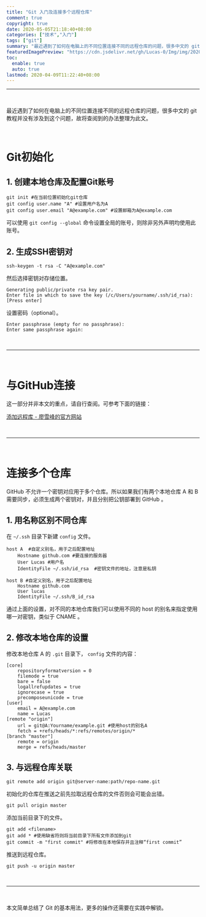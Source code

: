 ```yaml
---
title: "Git 入门及连接多个远程仓库"
comment: true
copyright: true
date: 2020-05-05T21:18:40+08:00
categories: ["技术","入门"]
tags: ["git"]
summary: "最近遇到了如何在电脑上的不同位置连接不同的远程仓库的问题，很多中文的 git 教程并没有涉及到这个问题，故将查阅到的办法整理为此文。"
featuredImagePreview: "https://cdn.jsdelivr.net/gh/Lucas-0/Img/img/20200505212658.jpg"
toc:
  enable: true
  auto: true
lastmod: 2020-04-09T11:22:40+08:00
---
```


---

&nbsp;&nbsp;

最近遇到了如何在电脑上的不同位置连接不同的远程仓库的问题，很多中文的 git 教程并没有涉及到这个问题，故将查阅到的办法整理为此文。

&nbsp;&nbsp;

# Git初始化

## 1. 创建本地仓库及配置Git账号

```shell
git init #在当前位置初始化git仓库
git config user.name "A" #设置用户名为A
git config user.email "A@example.com" #设置邮箱为A@example.com
```
可以使用 `git config --global` 命令设置全局的账号，则除非另外声明均使用此账号。

## 2. 生成SSH密钥对

```shell
ssh-keygen -t rsa -C "A@example.com"
```

然后选择密钥对存储位置。

```shell
Generating public/private rsa key pair.
Enter file in which to save the key (/c/Users/yourname/.ssh/id_rsa): [Press enter]
```

设置密码（optional）。
```shell
Enter passphrase (empty for no passphrase): 
Enter same passphrase again:
```

&nbsp;&nbsp;

---

&nbsp;&nbsp;

# 与GitHub连接

这一部分并非本文的重点，请自行查阅。可参考下面的链接：

[添加远程库 - 廖雪峰的官方网站](https://www.liaoxuefeng.com/wiki/896043488029600/898732864121440)

&nbsp;&nbsp;

---

&nbsp;&nbsp;

# 连接多个仓库

GitHub 不允许一个密钥对应用于多个仓库。所以如果我们有两个本地仓库 A 和 B 需要同步，必须生成两个密钥对，并且分别把公钥部署到 GitHub 。

## 1. 用名称区别不同仓库

在 `~/.ssh` 目录下新建 `config` 文件。

```shell
host A  #自定义别名，用于之后配置地址
    Hostname github.com #要连接的服务器
    User Lucas #用户名
    IdentityFile ~/.ssh/id_rsa  #密钥文件的地址，注意是私钥

host B #自定义别名，用于之后配置地址
    Hostname github.com
    User lucas
    IdentityFile ~/.ssh/B_id_rsa
```

通过上面的设置，对不同的本地仓库我们可以使用不同的 host 的别名来指定使用哪一对密钥，类似于 CNAME 。

## 2. 修改本地仓库的设置

修改本地仓库 A 的 `.git` 目录下， `config` 文件的内容：

```shell
[core]
    repositoryformatversion = 0
    filemode = true
    bare = false
    logallrefupdates = true
    ignorecase = true
    precomposeunicode = true
[user]
    email = A@example.com
    name = Lucas
[remote "origin"]
    url = git@A:Yourname/example.git #使用host的别名A
    fetch = +refs/heads/*:refs/remotes/origin/*
[branch "master"]
    remote = origin
    merge = refs/heads/master
```

## 3. 与远程仓库关联

```shell
git remote add origin git@server-name:path/repo-name.git
```

初始化的仓库在推送之前先拉取远程仓库的文件否则会可能会出错。

```shell
git pull origin master
```

添加当前目录下的文件。

```shell
git add <filename>
git add * #使用缺省符则将当前目录下所有文件添加到git
git commit -m "first commit" #将修改在本地保存并且注释“first commit”
```

推送到远程仓库。

```shell
git push -u origin master
```

&nbsp;&nbsp;

---

&nbsp;&nbsp;

本文简单总结了 Git 的基本用法，更多的操作还需要在实践中解锁。

&nbsp;&nbsp;

&nbsp;&nbsp;